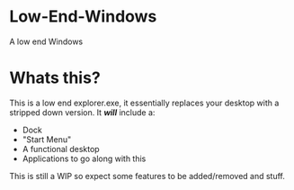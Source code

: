 # Low-End-Windows
A low end Windows

# Whats this?
This is a low end explorer.exe, it essentially replaces your desktop with a stripped down version. It ***will*** include a:
- Dock
- "Start Menu"
- A functional desktop
- Applications to go along with this

This is still a WIP so expect some features to be added/removed and stuff.
